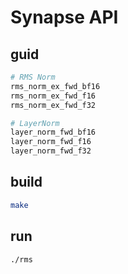 # Synapse API

## guid

```bash
# RMS Norm
rms_norm_ex_fwd_bf16
rms_norm_ex_fwd_f16
rms_norm_ex_fwd_f32

# LayerNorm
layer_norm_fwd_bf16
layer_norm_fwd_f16
layer_norm_fwd_f32
```

## build

```bash
make
```

## run

```bash
./rms
```
